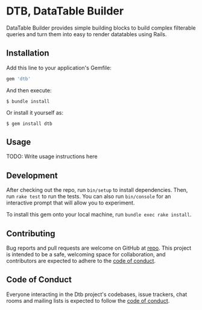 # DTB, DataTable Builder

DataTable Builder provides simple building blocks to build complex filterable
queries and turn them into easy to render datatables using Rails.

## Installation

Add this line to your application's Gemfile:

```ruby
gem 'dtb'
```

And then execute:

    $ bundle install

Or install it yourself as:

    $ gem install dtb

## Usage

TODO: Write usage instructions here

## Development

After checking out the repo, run `bin/setup` to install dependencies. Then, run
`rake test` to run the tests. You can also run `bin/console` for an interactive
prompt that will allow you to experiment.

To install this gem onto your local machine, run `bundle exec rake install`.

## Contributing

Bug reports and pull requests are welcome on GitHub at [repo][]. This project is
intended to be a safe, welcoming space for collaboration, and contributors are
expected to adhere to the [code of conduct][].

## Code of Conduct

Everyone interacting in the Dtb project's codebases, issue trackers, chat rooms
and mailing lists is expected to follow the [code of conduct][].

[repo]: https://github.com/foca/dtb
[code of conduct]: https://github.com/foca/dtb/blob/main/CODE_OF_CONDUCT.md
